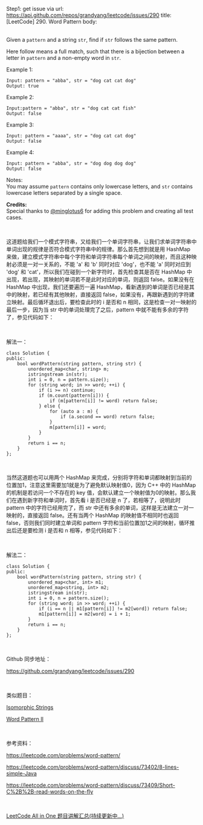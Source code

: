 Step1: get issue via url: https://api.github.com/repos/grandyang/leetcode/issues/290 
 title:[LeetCode] 290. Word Pattern 
 body:  
  

Given a `pattern` and a string `str`, find if `str` follows the same pattern.

Here follow means a full match, such that there is a bijection between a letter in `pattern` and a non-empty word in `str`.

Example 1:
    
    
    Input: pattern = "abba", str = "dog cat cat dog"
    Output: true

Example 2:
    
    
    Input:pattern = "abba", str = "dog cat cat fish"
    Output: false

Example 3:
    
    
    Input: pattern = "aaaa", str = "dog cat cat dog"
    Output: false

Example 4:
    
    
    Input: pattern = "abba", str = "dog dog dog dog"
    Output: false

Notes:  
You may assume `pattern` contains only lowercase letters, and `str` contains lowercase letters separated by a single space.

**Credits:**  
Special thanks to [@minglotus6](https://leetcode.com/discuss/user/minglotus6) for adding this problem and creating all test cases.

 

这道题给我们一个模式字符串，又给我们一个单词字符串，让我们求单词字符串中单词出现的规律是否符合模式字符串中的规律。那么首先想到就是用 HashMap 来做，建立模式字符串中每个字符和单词字符串每个单词之间的映射，而且这种映射必须是一对一关系的，不能 'a' 和 'b' 同时对应 'dog'，也不能 'a' 同时对应到 'dog' 和 'cat'，所以我们在碰到一个新字符时，首先检查其是否在 HashMap 中出现，若出现，其映射的单词若不是此时对应的单词，则返回 false。如果没有在 HashMap 中出现，我们还要遍历一遍 HashMap，看新遇到的单词是否已经是其中的映射，若已经有其他映射，直接返回 false，如果没有，再跟新遇到的字符建立映射。最后循环退出后，要检查此时的 i 是否和 n 相同，这是检查一对一映射的最后一步，因为当 str 中的单词处理完了之后，pattern 中就不能有多余的字符了，参见代码如下：

 

解法一：
    
    
    class Solution {
    public:
        bool wordPattern(string pattern, string str) {
            unordered_map<char, string> m;
            istringstream in(str);
            int i = 0, n = pattern.size();
            for (string word; in >> word; ++i) {
                if (i >= n) continue;
                if (m.count(pattern[i])) {
                    if (m[pattern[i]] != word) return false;
                } else {
                    for (auto a : m) {
                        if (a.second == word) return false;
                    }
                    m[pattern[i]] = word;
                }
            }
            return i == n;
        }
    };

 

当然这道题也可以用两个 HashMap 来完成，分别将字符和单词都映射到当前的位置加1，注意这里需要加1就是为了避免默认映射值0，因为 C++ 中的 HashMap 的机制是若访问一个不存在的 key 值，会默认建立一个映射值为0的映射。那么我们在遇到新字符和单词时，首先看 i 是否已经是 n 了，若相等了，说明此时 pattern 中的字符已经用完了，而 str 中还有多余的单词，这样是无法建立一对一映射的，直接返回 false。还有当两个 HashMap 的映射值不相同时也返回 false，否则我们同时建立单词和 pattern 字符和当前位置加1之间的映射，循环推出后还是要检测 i 是否和 n 相等，参见代码如下：

 

解法二：
    
    
    class Solution {
    public:
        bool wordPattern(string pattern, string str) {
            unordered_map<char, int> m1;
            unordered_map<string, int> m2;
            istringstream in(str);
            int i = 0, n = pattern.size();
            for (string word; in >> word; ++i) {
                if (i == n || m1[pattern[i]] != m2[word]) return false;
                m1[pattern[i]] = m2[word] = i + 1;
            }
            return i == n;
        }
    };

 

Github 同步地址：

<https://github.com/grandyang/leetcode/issues/290>

 

类似题目：

[Isomorphic Strings](http://www.cnblogs.com/grandyang/p/4465779.html)

[Word Pattern II](http://www.cnblogs.com/grandyang/p/5325761.html)

 

参考资料：

<https://leetcode.com/problems/word-pattern/>

<https://leetcode.com/problems/word-pattern/discuss/73402/8-lines-simple-Java>

<https://leetcode.com/problems/word-pattern/discuss/73409/Short-C%2B%2B-read-words-on-the-fly>

 

[LeetCode All in One 题目讲解汇总(持续更新中...)](http://www.cnblogs.com/grandyang/p/4606334.html)
